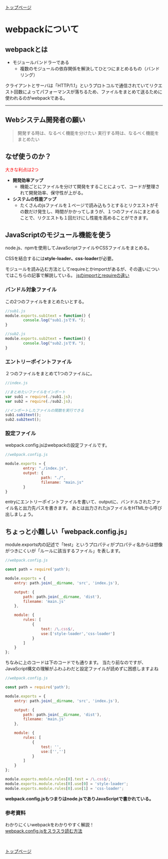 [トップページ](../index.md)  

# webpackについて

## webpackとは

- モジュールバンドラーである
  - 複数のモジュールの依存関係を解決してひとつにまとめるもの（バンドリング）

クライアントとサーバは「HTTP/1.1」というプロトコルで通信されていてリクエスト回数によってパフォーマンスが落ちるため、ファイルをまとめて送るために使われるのがwebpackである。

***

## Webシステム開発者の願い

>開発する時は、なるべく機能を分けたい
>実行する時は、なるべく機能をまとめたい

## なぜ使うのか？

<font color="red">大きな利点は2つ</font>

- **開発効率アップ**
  - 機能ごとにファイルを分けて開発をすることによって、コードが整理されて開発効率、保守性が上がる。
- **システムの性能アップ**
  - たくさんのjsファイルを１ページで読み込もうとするとリクエストがその数だけ発生し、時間がかかってしまうが、１つのファイルにまとめることで、リクエストも１回だけにし性能を高めることができます。

## JavaScriptのモジュール機能を使う

node.js、npmを使用してJavaScriptファイルやCSSファイルをまとめる。

CSSを結合するには**style-loader、css-loader**が必要。

モジュールを読み込む方法としてrequireとかimportがあるが、その違いについてはこちらの記事で解説している。
[jsのimportとrequireの違い](https://qiita.com/minato-naka/items/39ecc285d1e37226a283)

### バンドル対象ファイル

この2つのファイルをまとめたいとする。

```js
//sub1.js
module.exports.sub1text = function() {
        console.log("sub1.jsです。");
}
```

```js
//sub2.js
module.exports.sub2text = function() {
        console.log("sub2.jsです。");
}
```

### エントリーポイントファイル

２つのファイルをまとめて1つのファイルに。

```js
//index.js

//まとめたいファイルをインポート
var sub1 = require(./sub1.js);
var sub2 = require(./sub2.js);

//インポートしたファイルの関数を実行できる
sub1.sub1text();
sub2.sub2text();
```

### 設定ファイル

webpack.config.jsはwebpackの設定ファイルです。

```js
//webpack.config.js

module.exports = {
        entry: "./index.js",
        output: {
                path: "./",
                filename: "main.js"
        }
}
```

entryにエントリーポイントファイルを書いて、outputに、バンドルされたファイル名と出力先パスを書きます。
あとは出力されたjsファイルをHTMLから呼び出しましょう。

## ちょっと小難しい「webpack.config.js」

module.exports内の記述で「test」というプロパティがプロパティ名からは想像がつきにくいが「ルールに該当するファイル」を表します。

```js
//webpack.config.js

const path = require('path');

module.exports = {
    entry: path.join(__dirname, 'src', 'index.js'),

    output: {
        path: path.join(__dirname, 'dist'),
        filename: 'main.js'
    },

    module: {
        rules: [
            {
                test: /\.css$/,
                use:['style-loader','css-loader']
            }
        ]
    }
};
```

ちなみに上のコードは下のコードでも通ります。
当たり前なのですが、JavaScript構文の理解がふわふわだと設定ファイルが読めずに困惑しますよね

```js
//webpack.config.js

const path = require('path');

module.exports = {
    entry: path.join(__dirname, 'src', 'index.js'),

    output: {
        path: path.join(__dirname, 'dist'),
        filename: 'main.js'
    },

    module: {
        rules: [
            {
                test: '',
                use:['','']
            }
        ]
    }
};

module.exports.module.rules[0].test = /\.css$/;
module.exports.module.rules[0].use[0] = 'style-loader';
module.exports.module.rules[0].use[1] = 'css-loader';
```

**webpack.config.jsもつまりはnode.jsでありJavaScriptで書かれている。**

### 参考資料

わかりにくいwebpackをわかりやすく解説！ <br>
[webpack.config.jsをスラスラ読む方法](https://youtu.be/gdQx7bnQCrs)

<br>

[トップページ](../index.md)  
